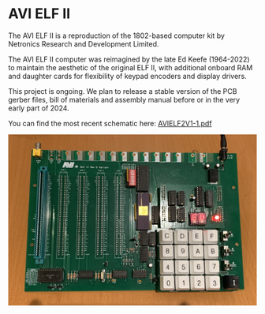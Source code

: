 # AVI ELF II
The AVI ELF II is a reproduction of the 1802-based computer kit by Netronics Research and Development Limited. 

The AVI ELF II computer was reimagined by the late Ed Keefe (1964-2022) to maintain the aesthetic of the original ELF II, with additional onboard RAM and daughter cards for flexibility of keypad encoders and display drivers.

This project is ongoing. We plan to release a stable version of the PCB gerber files, bill of materials and assembly manual before or in the very early part of 2024.

You can find the most recent schematic here: [AVIELF2V1-1.pdf](notes/AVIELF2v1.pdf "most recent schematic AVIELF2V1.pdf")

![Image of the latest prototype of the AVI ELF II circuit board](photos/IMG_9843.jpeg)

